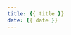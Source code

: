 ```yaml
---
title: {{ title }}
date: {{ date }}
---
```




<link rel="stylesheet" href="https://unpkg.com/gitalk/dist/gitalk.css">
<script src="https://unpkg.com/gitalk/dist/gitalk.min.js"></script>
<div id="gitalk-container"></div>
<script type="text/javascript">
    var gitalk = new Gitalk({
      clientID: '6b425e84088235852a6e',
      clientSecret: 'e88427a81bccf5ac0f1737a1459305c446f254be',
      repo: 'blog-comments',
      owner: 'iamliuzy',
      admin: ['iamliuzy'],
      id: location.pathname,      // Ensure uniqueness and length less than 50
      body: location.href
      distractionFreeMode: false  // Facebook-like distraction free mode
    });
    gitalk.render('gitalk-container')
</script>